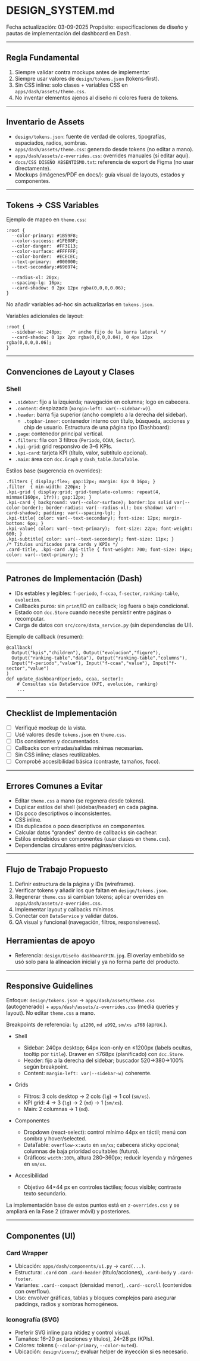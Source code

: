 # DESIGN_SYSTEM.md

Fecha actualización: 03-09-2025
Propósito: especificaciones de diseño y pautas de implementación del dashboard en Dash.

---

## Regla Fundamental
1) Siempre validar contra mockups antes de implementar.
2) Siempre usar valores de `design/tokens.json` (tokens-first).
3) Sin CSS inline: solo clases + variables CSS en `apps/dash/assets/theme.css`.
4) No inventar elementos ajenos al diseño ni colores fuera de tokens.

---

## Inventario de Assets
- `design/tokens.json`: fuente de verdad de colores, tipografías, espaciados, radios, sombras.
- `apps/dash/assets/theme.css`: generado desde tokens (no editar a mano).
- `apps/dash/assets/z-overrides.css`: overrides manuales (sí editar aquí).
- `docs/CSS DISEÑO ABSENTISMO.txt`: referencia de export de Figma (no usar directamente).
- Mockups (imágenes/PDF en docs/): guía visual de layouts, estados y componentes.

---

## Tokens → CSS Variables
Ejemplo de mapeo en `theme.css`:
```
:root {
  --color-primary: #1B59F8;
  --color-success: #1FE08F;
  --color-danger:  #FF3E13;
  --color-surface: #FFFFFF;
  --color-border:  #ECECEC;
  --text-primary:  #000000;
  --text-secondary:#696974;

  --radius-xl: 20px;
  --spacing-lg: 16px;
  --card-shadow: 0 2px 12px rgba(0,0,0,0.06);
}
```

No añadir variables ad-hoc sin actualizarlas en `tokens.json`.

Variables adicionales de layout:
```
:root {
  --sidebar-w: 240px;   /* ancho fijo de la barra lateral */
  --card-shadow: 0 1px 2px rgba(0,0,0,0.04), 0 4px 12px rgba(0,0,0,0.06);
}
```

---

## Convenciones de Layout y Clases
### Shell
- `.sidebar`: fijo a la izquierda; navegación en columna; logo en cabecera.
- `.content`: desplazada (`margin-left: var(--sidebar-w)`).
- `.header`: barra fija superior (ancho completo a la derecha del sidebar).
  - `.topbar-inner`: contenedor interno con título, búsqueda, acciones y chip de usuario.
Estructura de una página tipo (Dashboard):
- `.page`: contenedor principal vertical.
- `.filters`: fila con 3 filtros (`Periodo`, `CCAA`, `Sector`).
- `.kpi-grid`: grid responsivo de 3–6 KPIs.
- `.kpi-card`: tarjeta KPI (título, valor, subtítulo opcional).
- `.main`: área con `dcc.Graph` y `dash_table.DataTable`.

Estilos base (sugerencia en overrides):
```
.filters { display:flex; gap:12px; margin: 8px 0 16px; }
.filter  { min-width: 220px; }
.kpi-grid { display:grid; grid-template-columns: repeat(4, minmax(160px, 1fr)); gap:12px; }
.kpi-card { background: var(--color-surface); border:1px solid var(--color-border); border-radius: var(--radius-xl); box-shadow: var(--card-shadow); padding: var(--spacing-lg); }
.kpi-title{ color: var(--text-secondary); font-size: 12px; margin-bottom: 6px; }
.kpi-value{ color: var(--text-primary);  font-size: 22px; font-weight: 600; }
.kpi-subtitle{ color: var(--text-secondary); font-size: 11px; }
/* Títulos unificados para cards y KPIs */
.card-title, .kpi-card .kpi-title { font-weight: 700; font-size: 16px; color: var(--text-primary); }
```

---

## Patrones de Implementación (Dash)
- IDs estables y legibles: `f-periodo`, `f-ccaa`, `f-sector`, `ranking-table`, `evolucion`.
- Callbacks puros: sin `print`/IO en callback; log fuera o bajo condicional.
- Estado con `dcc.Store` cuando necesite persistir entre páginas o recomputar.
- Carga de datos con `src/core/data_service.py` (sin dependencias de UI).

Ejemplo de callback (resumen):
```
@callback(
  Output("kpis","children"), Output("evolucion","figure"),
  Output("ranking-table","data"), Output("ranking-table","columns"),
  Input("f-periodo","value"), Input("f-ccaa","value"), Input("f-sector","value")
)
def update_dashboard(periodo, ccaa, sector):
    # Consultas vía DataService (KPI, evolución, ranking)
    ...
```

---

## Checklist de Implementación
- [ ] Verifiqué mockup de la vista.
- [ ] Usé valores desde `tokens.json` en `theme.css`.
- [ ] IDs consistentes y documentados.
- [ ] Callbacks con entradas/salidas mínimas necesarias.
- [ ] Sin CSS inline; clases reutilizables.
- [ ] Comprobé accesibilidad básica (contraste, tamaños, foco).

---

## Errores Comunes a Evitar
- Editar `theme.css` a mano (se regenera desde tokens).
- Duplicar estilos del shell (sidebar/header) en cada página.
- IDs poco descriptivos o inconsistentes.
- CSS inline.
- IDs duplicados o poco descriptivos en componentes.
- Calcular datos “grandes” dentro de callbacks sin cachear.
- Estilos embebidos en componentes (usar clases en `theme.css`).
- Dependencias circulares entre páginas/servicios.

---

## Flujo de Trabajo Propuesto
1) Definir estructura de la página y IDs (wireframe).
2) Verificar tokens y añadir los que faltan en `design/tokens.json`.
3) Regenerar `theme.css` si cambian tokens; aplicar overrides en `apps/dash/assets/z-overrides.css`.
4) Implementar layout y callbacks mínimos.
5) Conectar con `DataService` y validar datos.
6) QA visual y funcional (navegación, filtros, responsiveness).

## Herramientas de apoyo
- Referencia: `design/Diseño dashboardFIN.jpg`. El overlay embebido se usó solo para la alineación inicial y ya no forma parte del producto.

---

## Responsive Guidelines

Enfoque: `design/tokens.json` → `apps/dash/assets/theme.css` (autogenerado) + `apps/dash/assets/z-overrides.css` (media queries y layout). No editar `theme.css` a mano.

Breakpoints de referencia: `lg ≤1200`, `md ≤992`, `sm/xs ≤768` (aprox.).

- Shell
  - Sidebar: 240px desktop; 64px icon-only en ≤1200px (labels ocultas, tooltip por `title`). Drawer en ≤768px (planificado) con `dcc.Store`.
  - Header: fijo a la derecha del sidebar; buscador 520→380→100% según breakpoint.
  - Content: `margin-left: var(--sidebar-w)` coherente.

- Grids
  - Filtros: 3 cols desktop → 2 cols (`lg`) → 1 col (`sm/xs`).
  - KPI grid: 4 → 3 (`lg`) → 2 (`md`) → 1 (`sm/xs`).
  - Main: 2 columnas → 1 (`md`).

- Componentes
  - Dropdown (react-select): control mínimo 44px en táctil; menú con sombra y hover/selected.
  - DataTable: `overflow-x:auto` en `sm/xs`; cabecera sticky opcional; columnas de baja prioridad ocultables (futuro).
  - Gráficos: `width:100%`, altura 280–360px; reducir leyenda y márgenes en `sm/xs`.

- Accesibilidad
  - Objetivo 44×44 px en controles táctiles; focus visible; contraste texto secundario.

La implementación base de estos puntos está en `z-overrides.css` y se ampliará en la Fase 2 (drawer móvil) y posteriores.

---

## Componentes (UI)

### Card Wrapper
- Ubicación: `apps/dash/components/ui.py` → `card(...)`.
- Estructura: `.card` con `.card-header` (título/acciones), `.card-body` y `.card-footer`.
- Variantes: `.card--compact` (densidad menor), `.card--scroll` (contenidos con overflow).
- Uso: envolver gráficas, tablas y bloques complejos para asegurar paddings, radios y sombras homogéneos.

### Iconografía (SVG)
- Preferir SVG inline para nitidez y control visual.
- Tamaños: 16–20 px (acciones y títulos), 24–28 px (KPIs).
- Colores: tokens (`--color-primary`, `--color-muted`).
- Ubicación: `design/icons/`; evaluar helper de inyección si es necesario.
